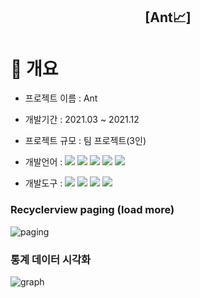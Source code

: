 <div align="center">
  <h2>[Ant📈]</h2>
</div>

# 📌 개요
- 프로젝트 이름 : Ant
- 개발기간 : 2021.03 ~ 2021.12
- 프로젝트 규모 : 팀 프로젝트(3인)
- 개발언어 :
  <img src="https://img.shields.io/badge/Kotlin-7F52FF?style=flat&logo=Kotlin&logoColor=white">
  <img src="https://img.shields.io/badge/Python-3776AB?style=flat&logo=Python&logoColor=white">
  <img src="https://img.shields.io/badge/Node.js-339933?style=flat&logo=Node.js&logoColor=white">
  <img src="https://img.shields.io/badge/Apache2-D22128?style=flat&logo=Apache&logoColor=white">
  <img src="https://img.shields.io/badge/MySQL-4479A1?style=flat&logo=MySQL&logoColor=white">

- 개발도구 :
  <img src="https://img.shields.io/badge/Android Studio-3DDC84?style=flat&logo=Android&logoColor=white">
  <img src="https://img.shields.io/badge/Jupyter-F37626?style=flat&logo=Jupyter&logoColor=white">
  <img src="https://img.shields.io/badge/PyCharm-000000?style=flat&logo=Pycharm&logoColor=white">
  <img src="https://img.shields.io/badge/Slack-4A154B?style=flat&logo=Slack&logoColor=white">
  

### Recyclerview paging (load more) 
![paging](https://user-images.githubusercontent.com/55446114/143677043-19cc99de-a0d5-43ba-9730-41e47f4cee8f.gif)


### 통계 데이터 시각화 

![graph](https://user-images.githubusercontent.com/55446114/143677047-7f79ece7-09f8-4d36-a418-93582ea61c93.gif)
